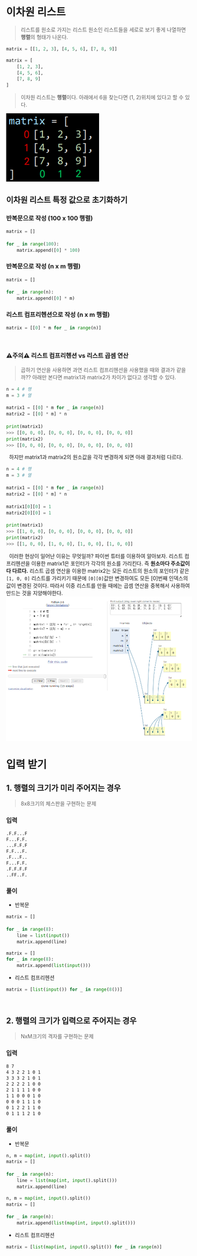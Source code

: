 # 이차원 리스트
> 리스트를 원소로 가지는 리스트
> 원소인 리스트들을 세로로 보기 좋게 나열하면 **행렬**의 형태가 나온다.
```python
matrix = [[1, 2, 3], [4, 5, 6], [7, 8, 9]]
```
```python
matrix = [
    [1, 2, 3],
    [4, 5, 6],
    [7, 8, 9]
]
```
> 이차원 리스트는 **행렬**이다.
> 아래에서 6을 찾는다면 (1, 2)위치에 있다고 할 수 있다.

![행렬.png](img/행렬.png)
&nbsp;&nbsp;
## 이차원 리스트 특정 값으로 초기화하기
### 반복문으로 작성 (100 x 100 행렬)
```python
matrix = []

for _ in range(100):
    matrix.append([0] * 100)
```
### 반복문으로 작성 (n x m 행렬)
```python
matrix = []

for _ in range(n):
    matrix.append([0] * m)
```
### 리스트 컴프리헨션으로 작성 (n x m 행렬)
```python
matrix = [[0] * m for _ in range(n)]
```
&nbsp;
### ⚠주의⚠ 리스트 컴프리헨션 vs 리스트 곱셈 연산
> 곱하기 연산을 사용하면 과연 리스트 컴프리헨션을 사용했을 때와 결과가 같을까??
아래만 본다면 matrix1과 matrix2가 차이가 없다고 생각할 수 있다.
```python
n = 4 # 행
m = 3 # 열

matrix1 = [[0] * m for _ in range(n)]
matrix2 = [[0] * m] * n

print(matrix1)
>>> [[0, 0, 0], [0, 0, 0], [0, 0, 0], [0, 0, 0]]
print(matrix2)
>>> [[0, 0, 0], [0, 0, 0], [0, 0, 0], [0, 0, 0]]
```
&nbsp;
하지만 matrix1과 matrix2의 원소값을 각각 변경하게 되면 아래 결과처럼 다르다.
```python
n = 4 # 행
m = 3 # 열

matrix1 = [[0] * m for _ in range(n)]
matrix2 = [[0] * m] * n

matrix1[0][0] = 1
matrix2[0][0] = 1

print(matrix1)
>>> [[1, 0, 0], [0, 0, 0], [0, 0, 0], [0, 0, 0]]
print(matrix2)
>>> [[1, 0, 0], [1, 0, 0], [1, 0, 0], [1, 0, 0]]
```
&nbsp;
이러한 현상이 일어난 이유는 무엇일까?
파이썬 튜터를 이용하여 알아보자.
리스트 컴프리헨션을 이용한 matrix1은 포인터가 각각의 원소를 가리킨다. 즉 **원소마다 주소값이 다 다르다.**
리스트 곱셈 연산을 이용한 matrix2는 모든 리스트의 원소의 포인터가 같은 `[1, 0, 0]` 리스트를 가리키기 때문에 `[0][0]`값만 변경하여도 모든 [0]번째 인덱스의 값이 변경된 것이다.
따라서 이중 리스트를 만들 때에는 곱셈 연산을 중복해서 사용하여 만드는 것을 지양해야한다.
![파이썬튜터.png](./img\파이썬튜터.png)

# 입력 받기
## 1. 행렬의 크기가 미리 주어지는 경우
> 8x8크기의 체스판을 구현하는 문제
### 입력
```
.F.F...F
F...F.F.
...F.F.F
F.F...F.
.F...F..
F...F.F.
.F.F.F.F
..FF..F.
```
### 풀이
- 반복문
```python
matrix = []

for _ in range(8):
    line = list(input())
    matrix.append(line)
```
```python
matrix = []
for _ in range(8):
    matrix.append(list(input()))
```
- 리스트 컴프리헨션
```python
matrix = [list(input()) for _ in range(8())]
```
&nbsp;
## 2.  행렬의 크기가 입력으로 주어지는 경우
> NxM크기의 격자를 구현하는 문제
### 입력
```
8 7
4 3 2 2 1 0 1
3 3 3 2 1 0 1
2 2 2 2 1 0 0 
2 1 1 1 1 0 0
1 1 0 0 0 1 0
0 0 0 1 1 1 0
0 1 2 2 1 1 0
0 1 1 1 2 1 0
```
### 풀이
- 반복문
```python
n, m = map(int, input().split())
matrix = []

for _ in range(n):
    line = list(map(int, input().split()))
    matrix.append(line)
```
```python
n, m = map(int, input().split())
matrix = []

for _ in range(n):
    matrix.append(list(map(int, input().split()))
```
- 리스트 컴프리헨션
```python
matrix = [list(map(int, input().split()) for _ in range(n)]
```